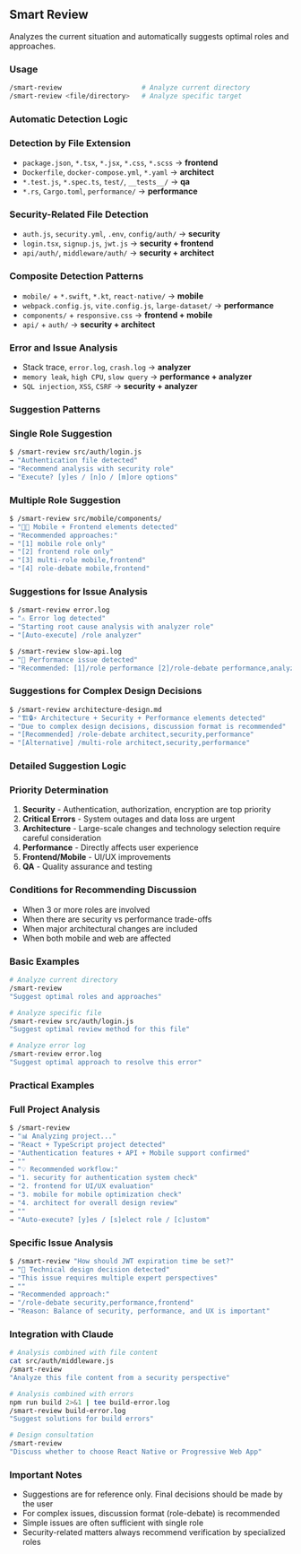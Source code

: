## Smart Review

Analyzes the current situation and automatically suggests optimal roles and approaches.

### Usage

```bash
/smart-review                    # Analyze current directory
/smart-review <file/directory>   # Analyze specific target
```

### Automatic Detection Logic

### Detection by File Extension

- `package.json`, `*.tsx`, `*.jsx`, `*.css`, `*.scss` → **frontend**
- `Dockerfile`, `docker-compose.yml`, `*.yaml` → **architect**
- `*.test.js`, `*.spec.ts`, `test/`, `__tests__/` → **qa**
- `*.rs`, `Cargo.toml`, `performance/` → **performance**

### Security-Related File Detection

- `auth.js`, `security.yml`, `.env`, `config/auth/` → **security**
- `login.tsx`, `signup.js`, `jwt.js` → **security + frontend**
- `api/auth/`, `middleware/auth/` → **security + architect**

### Composite Detection Patterns

- `mobile/` + `*.swift`, `*.kt`, `react-native/` → **mobile**
- `webpack.config.js`, `vite.config.js`, `large-dataset/` → **performance**
- `components/` + `responsive.css` → **frontend + mobile**
- `api/` + `auth/` → **security + architect**

### Error and Issue Analysis

- Stack trace, `error.log`, `crash.log` → **analyzer**
- `memory leak`, `high CPU`, `slow query` → **performance + analyzer**
- `SQL injection`, `XSS`, `CSRF` → **security + analyzer**

### Suggestion Patterns

### Single Role Suggestion

```bash
$ /smart-review src/auth/login.js
→ "Authentication file detected"
→ "Recommend analysis with security role"
→ "Execute? [y]es / [n]o / [m]ore options"
```

### Multiple Role Suggestion

```bash
$ /smart-review src/mobile/components/
→ "📱🎨 Mobile + Frontend elements detected"
→ "Recommended approaches:"
→ "[1] mobile role only"
→ "[2] frontend role only"  
→ "[3] multi-role mobile,frontend"
→ "[4] role-debate mobile,frontend"
```

### Suggestions for Issue Analysis

```bash
$ /smart-review error.log
→ "⚠️ Error log detected"
→ "Starting root cause analysis with analyzer role"
→ "[Auto-execute] /role analyzer"

$ /smart-review slow-api.log
→ "🐌 Performance issue detected"
→ "Recommended: [1]/role performance [2]/role-debate performance,analyzer"
```

### Suggestions for Complex Design Decisions

```bash
$ /smart-review architecture-design.md
→ "🏗️🔒⚡ Architecture + Security + Performance elements detected"
→ "Due to complex design decisions, discussion format is recommended"
→ "[Recommended] /role-debate architect,security,performance"
→ "[Alternative] /multi-role architect,security,performance"
```

### Detailed Suggestion Logic

### Priority Determination

1. **Security** - Authentication, authorization, encryption are top priority
2. **Critical Errors** - System outages and data loss are urgent
3. **Architecture** - Large-scale changes and technology selection require careful consideration
4. **Performance** - Directly affects user experience
5. **Frontend/Mobile** - UI/UX improvements
6. **QA** - Quality assurance and testing

### Conditions for Recommending Discussion

- When 3 or more roles are involved
- When there are security vs performance trade-offs
- When major architectural changes are included
- When both mobile and web are affected

### Basic Examples

```bash
# Analyze current directory
/smart-review
"Suggest optimal roles and approaches"

# Analyze specific file
/smart-review src/auth/login.js
"Suggest optimal review method for this file" 

# Analyze error log
/smart-review error.log
"Suggest optimal approach to resolve this error"
```

### Practical Examples

### Full Project Analysis

```bash
$ /smart-review
→ "📊 Analyzing project..."
→ "React + TypeScript project detected"
→ "Authentication features + API + Mobile support confirmed"
→ ""
→ "💡 Recommended workflow:"
→ "1. security for authentication system check"
→ "2. frontend for UI/UX evaluation"
→ "3. mobile for mobile optimization check"
→ "4. architect for overall design review"
→ ""
→ "Auto-execute? [y]es / [s]elect role / [c]ustom"
```

### Specific Issue Analysis

```bash
$ /smart-review "How should JWT expiration time be set?"
→ "🤔 Technical design decision detected"
→ "This issue requires multiple expert perspectives"
→ ""
→ "Recommended approach:"
→ "/role-debate security,performance,frontend"
→ "Reason: Balance of security, performance, and UX is important"
```

### Integration with Claude

```bash
# Analysis combined with file content
cat src/auth/middleware.js
/smart-review
"Analyze this file content from a security perspective"

# Analysis combined with errors
npm run build 2>&1 | tee build-error.log
/smart-review build-error.log
"Suggest solutions for build errors"

# Design consultation
/smart-review
"Discuss whether to choose React Native or Progressive Web App"
```

### Important Notes

- Suggestions are for reference only. Final decisions should be made by the user
- For complex issues, discussion format (role-debate) is recommended
- Simple issues are often sufficient with single role
- Security-related matters always recommend verification by specialized roles
